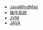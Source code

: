 * [JavaMindMap](/)
* [操作系统](https://github.com/wmmxsd/JavaMindMap/tree/main/操作系统/operatingsystem.md)
* [JVM](https://github.com/wmmxsd/JavaMindMap/tree/main/JVM调优命令.md)
* [JAVA](https://github.com/wmmxsd/JavaMindMap/tree/main/Java)
